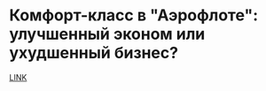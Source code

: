 # Комфорт-класс в "Аэрофлоте": улучшенный эконом или ухудшенный бизнес?



[LINK](https://varlamov.ru/1611306.html)